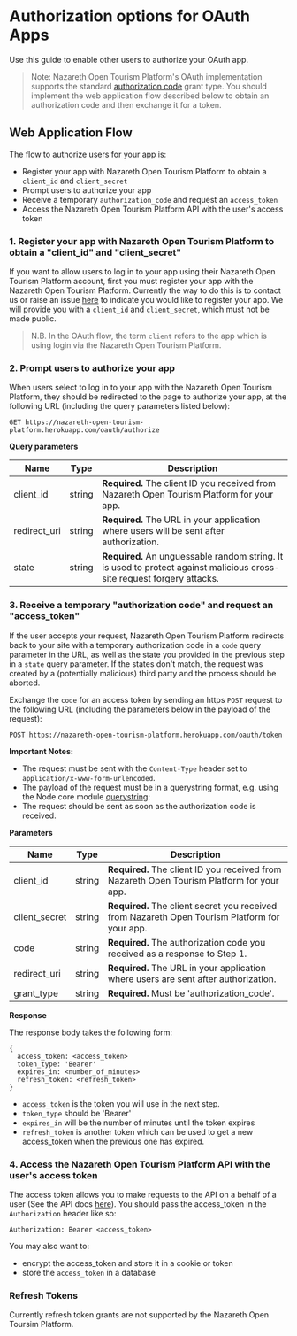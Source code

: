 # Authorization options for OAuth Apps

Use this guide to enable other users to authorize your OAuth app.

> Note: Nazareth Open Tourism Platform's OAuth implementation supports the standard [authorization code](https://tools.ietf.org/html/rfc6749#section-4.1) grant type. You should implement the web application flow described below to obtain an authorization code and then exchange it for a token.

## Web Application Flow
The flow to authorize users for your app is:

- Register your app with Nazareth Open Tourism Platform to obtain a `client_id` and `client_secret`
- Prompt users to authorize your app
- Receive a temporary `authorization_code` and request an `access_token`
- Access the Nazareth Open Tourism Platform API with the user's access token

### 1. Register your app with Nazareth Open Tourism Platform to obtain a "client_id" and "client_secret"

If you want to allow users to log in to your app using their Nazareth Open Tourism Platform account, first you must register your app with the Nazareth Open Tourism Platform. Currently the way to do this is to contact us or raise an issue [here](https://github.com/foundersandcoders/open-tourism-platform/issues) to indicate you would like to register your app. We will provide you with a `client_id` and `client_secret`, which must not be made public. 

> N.B. In the OAuth flow, the term `client` refers to the app which is using login via the Nazareth Open Tourism Platform.

### 2. Prompt users to authorize your app

When users select to log in to your app with the Nazareth Open Tourism Platform, they should be redirected to the page to authorize your app, at the following URL (including the query parameters listed below):

```
GET https://nazareth-open-tourism-platform.herokuapp.com/oauth/authorize
```

**Query parameters**

Name | Type | Description
--- | --- | ---
client_id | string | **Required.** The client ID you received from Nazareth Open Tourism Platform for your app.
redirect_uri | string | **Required.** The URL in your application where users will be sent after authorization.
state | string | **Required.** An unguessable random string. It is used to protect against malicious cross-site request forgery attacks.

### 3. Receive a temporary "authorization code" and request an "access_token"

If the user accepts your request, Nazareth Open Tourism Platform redirects back to your site with a temporary authorization code in a `code` query parameter in the URL, as well as the state you provided in the previous step in a `state` query parameter. If the states don't match, the request was created by a (potentially malicious) third party and the process should be aborted.

Exchange the `code` for an access token by sending an https `POST` request to the following URL (including the parameters below in the payload of the request):

```
POST https://nazareth-open-tourism-platform.herokuapp.com/oauth/token
```

**Important Notes:**
- The request must be sent with the `Content-Type` header set to `application/x-www-form-urlencoded`.
- The payload of the request must be in a querystring format, e.g. using the Node core module [querystring](https://nodejs.org/api/querystring.html#querystring_querystring_stringify_obj_sep_eq_options):
- The request should be sent as soon as the authorization code is received.

**Parameters**

Name | Type | Description
--- | --- | ---
client_id | string | **Required.** The client ID you received from Nazareth Open Tourism Platform for your app.
client_secret | string | **Required.** The client secret you received from Nazareth Open Tourism Platform for your app.
code | string | **Required.** The authorization code you received as a response to Step 1.
redirect_uri | string | **Required.** The URL in your application where users are sent after authorization.
grant_type | string | **Required.** Must be 'authorization_code'.

**Response**

The response body takes the following form:
```
{
  access_token: <access_token>
  token_type: 'Bearer'
  expires_in: <number_of_minutes>
  refresh_token: <refresh_token>
}
```

- `access_token` is the token you will use in the next step.
- `token_type` should be 'Bearer'
- `expires_in` will be the number of minutes until the token expires
- `refresh_token` is another token which can be used to get a new access_token when the previous one has expired.

### 4. Access the Nazareth Open Tourism Platform API with the user's access token

The access token allows you to make requests to the API on a behalf of a user (See the API docs [here](./api.md)). You should pass the access_token in the `Authorization` header like so:

```
Authorization: Bearer <access_token>
```

You may also want to:
- encrypt the access_token and store it in a cookie or token
- store the `access_token` in a database

### Refresh Tokens

Currently refresh token grants are not supported by the Nazareth Open Toursim Platform.